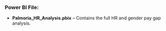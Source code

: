 ### Power BI File:
- **Palmoria_HR_Analysis.pbix** – Contains the full HR and gender pay gap analysis.

